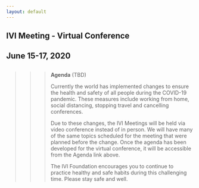 ```yaml
---
layout: default
---
```

<div id="rightCol0">

<div data-align="center">

## IVI Meeting - Virtual Conference

## June 15-17, 2020

</div>

> > > ##
> > >
> > > **Agenda** (TBD)
> > >
> > > Currently the world has implemented changes to ensure the health
> > > and safety of all people during the COVID-19 pandemic. These
> > > measures include working from home, social distancing, stopping
> > > travel and cancelling conferences.
> > >
> > > Due to these changes, the IVI Meetings will be held via video
> > > conference instead of in person. We will have many of the same
> > > topics scheduled for the meeting that were planned before the
> > > change. Once the agenda has been developed for the virtual
> > > conference, it will be accessible from the Agenda link above.
> > >
> > > The IVI Foundation encourages you to continue to practice healthy
> > > and safe habits during this challenging time. Please stay safe and
> > > well.

</div>
